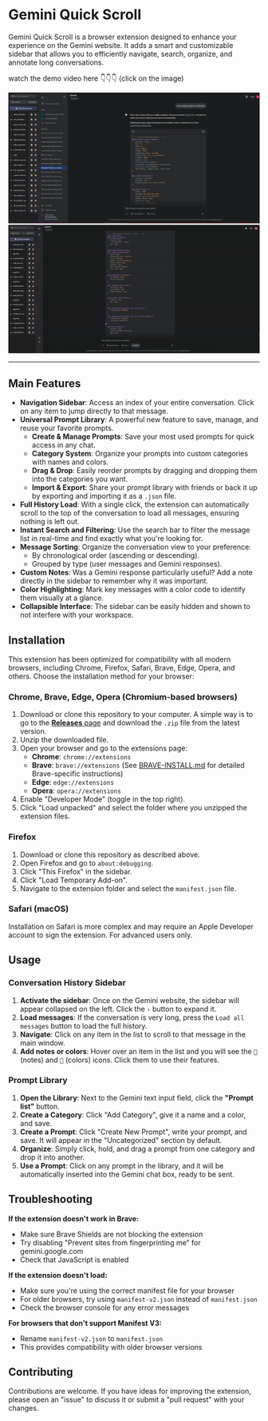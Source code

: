 # Gemini Quick Scroll

Gemini Quick Scroll is a browser extension designed to enhance your experience on the Gemini website. It adds a smart and customizable sidebar that allows you to efficiently navigate, search, organize, and annotate long conversations.

watch the demo video here 👇👇👇 (click on the image)

[![Gemini Quick Scroll Demo Video](Screenshot_64.png)](https://www.youtube.com/watch?v=ltvpn1mafE8)
![Gemini Quick Scroll Demo](gifgemini.gif)

---

## Main Features

* **Navigation Sidebar**: Access an index of your entire conversation. Click on any item to jump directly to that message.
* **Universal Prompt Library**: A powerful new feature to save, manage, and reuse your favorite prompts.
    * **Create & Manage Prompts**: Save your most used prompts for quick access in any chat.
    * **Category System**: Organize your prompts into custom categories with names and colors.
    * **Drag & Drop**: Easily reorder prompts by dragging and dropping them into the categories you want.
    * **Import & Export**: Share your prompt library with friends or back it up by exporting and importing it as a `.json` file.
* **Full History Load**: With a single click, the extension can automatically scroll to the top of the conversation to load all messages, ensuring nothing is left out.
* **Instant Search and Filtering**: Use the search bar to filter the message list in real-time and find exactly what you're looking for.
* **Message Sorting**: Organize the conversation view to your preference:
    * By chronological order (ascending or descending).
    * Grouped by type (user messages and Gemini responses).
* **Custom Notes**: Was a Gemini response particularly useful? Add a note directly in the sidebar to remember why it was important.
* **Color Highlighting**: Mark key messages with a color code to identify them visually at a glance.
* **Collapsible Interface**: The sidebar can be easily hidden and shown to not interfere with your workspace.

## Installation

This extension has been optimized for compatibility with all modern browsers, including Chrome, Firefox, Safari, Brave, Edge, Opera, and others. Choose the installation method for your browser:

### Chrome, Brave, Edge, Opera (Chromium-based browsers)

1.  Download or clone this repository to your computer. A simple way is to go to the [**Releases** page](https://github.com/salva-je/Gemini-charged/releases) and download the `.zip` file from the latest version.
2.  Unzip the downloaded file.
3.  Open your browser and go to the extensions page:
    * **Chrome**: `chrome://extensions`
    * **Brave**: `brave://extensions` (See [BRAVE-INSTALL.md](BRAVE-INSTALL.md) for detailed Brave-specific instructions)
    * **Edge**: `edge://extensions`
    * **Opera**: `opera://extensions`
4.  Enable "Developer Mode" (toggle in the top right).
5.  Click "Load unpacked" and select the folder where you unzipped the extension files.

### Firefox

1.  Download or clone this repository as described above.
2.  Open Firefox and go to `about:debugging`.
3.  Click "This Firefox" in the sidebar.
4.  Click "Load Temporary Add-on".
5.  Navigate to the extension folder and select the `manifest.json` file.

### Safari (macOS)

Installation on Safari is more complex and may require an Apple Developer account to sign the extension. For advanced users only.

## Usage

### Conversation History Sidebar

1.  **Activate the sidebar**: Once on the Gemini website, the sidebar will appear collapsed on the left. Click the `›` button to expand it.
2.  **Load messages**: If the conversation is very long, press the `Load all messages` button to load the full history.
3.  **Navigate**: Click on any item in the list to scroll to that message in the main window.
4.  **Add notes or colors**: Hover over an item in the list and you will see the `📝` (notes) and `🎨` (colors) icons. Click them to use their features.

### Prompt Library

1.  **Open the Library**: Next to the Gemini text input field, click the **"Prompt list"** button.
2.  **Create a Category**: Click "Add Category", give it a name and a color, and save.
3.  **Create a Prompt**: Click "Create New Prompt", write your prompt, and save. It will appear in the "Uncategorized" section by default.
4.  **Organize**: Simply click, hold, and drag a prompt from one category and drop it into another.
5.  **Use a Prompt**: Click on any prompt in the library, and it will be automatically inserted into the Gemini chat box, ready to be sent.

## Troubleshooting

**If the extension doesn't work in Brave:**
- Make sure Brave Shields are not blocking the extension
- Try disabling "Prevent sites from fingerprinting me" for gemini.google.com
- Check that JavaScript is enabled

**If the extension doesn't load:**
- Make sure you're using the correct manifest file for your browser
- For older browsers, try using `manifest-v2.json` instead of `manifest.json`
- Check the browser console for any error messages

**For browsers that don't support Manifest V3:**
- Rename `manifest-v2.json` to `manifest.json`
- This provides compatibility with older browser versions

## Contributing

Contributions are welcome. If you have ideas for improving the extension, please open an "issue" to discuss it or submit a "pull request" with your changes.
